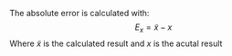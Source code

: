 The absolute error is calculated with: $$E_x = \tilde{x} - x  $$
Where $\tilde{x}$ is the calculated result and $x$ is the acutal result 